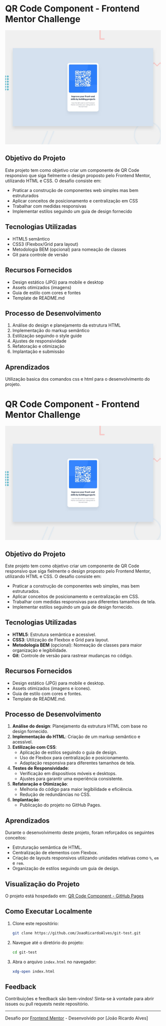 # QR Code Component - Frontend Mentor Challenge

![Design preview for the QR code component coding challenge](./preview.jpg)

## Objetivo do Projeto

Este projeto tem como objetivo criar um componente de QR Code responsivo que siga fielmente o design proposto pelo Frontend Mentor, utilizando HTML e CSS. O desafio consiste em:

- Praticar a construção de componentes web simples mas bem estruturados
- Aplicar conceitos de posicionamento e centralização em CSS
- Trabalhar com medidas responsivas
- Implementar estilos seguindo um guia de design fornecido

## Tecnologias Utilizadas

- HTML5 semântico
- CSS3 (Flexbox/Grid para layout)
- Metodologia BEM (opcional) para nomeação de classes
- Git para controle de versão

## Recursos Fornecidos

- Design estático (JPG) para mobile e desktop
- Assets otimizados (imagens)
- Guia de estilo com cores e fontes
- Template de README.md

## Processo de Desenvolvimento

1. Análise do design e planejamento da estrutura HTML
2. Implementação do markup semântico
3. Estilização seguindo o style guide
4. Ajustes de responsividade
5. Refatoração e otimização
6. Implantação e submissão

## Aprendizados

Utilização basica dos comandos css e html para o desenvolvimento do projeto.
# QR Code Component - Frontend Mentor Challenge

![Design preview for the QR code component coding challenge](./preview.jpg)

## Objetivo do Projeto
Este projeto tem como objetivo criar um componente de QR Code responsivo que siga fielmente o design proposto pelo Frontend Mentor, utilizando HTML e CSS. O desafio consiste em:

- Praticar a construção de componentes web simples, mas bem estruturados.
- Aplicar conceitos de posicionamento e centralização em CSS.
- Trabalhar com medidas responsivas para diferentes tamanhos de tela.
- Implementar estilos seguindo um guia de design fornecido.

## Tecnologias Utilizadas

- **HTML5**: Estrutura semântica e acessível.
- **CSS3**: Utilização de Flexbox e Grid para layout.
- **Metodologia BEM** (opcional): Nomeação de classes para maior organização e legibilidade.
- **Git**: Controle de versão para rastrear mudanças no código.

## Recursos Fornecidos

- Design estático (JPG) para mobile e desktop.
- Assets otimizados (imagens e ícones).
- Guia de estilo com cores e fontes.
- Template de README.md.

## Processo de Desenvolvimento

1. **Análise do design**: Planejamento da estrutura HTML com base no design fornecido.
2. **Implementação do HTML**: Criação de um markup semântico e acessível.
3. **Estilização com CSS**:
   - Aplicação de estilos seguindo o guia de design.
   - Uso de Flexbox para centralização e posicionamento.
   - Adaptação responsiva para diferentes tamanhos de tela.
4. **Testes de Responsividade**:
   - Verificação em dispositivos móveis e desktops.
   - Ajustes para garantir uma experiência consistente.
5. **Refatoração e Otimização**:
   - Melhoria do código para maior legibilidade e eficiência.
   - Redução de redundâncias no CSS.
6. **Implantação**:
   - Publicação do projeto no GitHub Pages.

## Aprendizados

Durante o desenvolvimento deste projeto, foram reforçados os seguintes conceitos:

- Estruturação semântica de HTML.
- Centralização de elementos com Flexbox.
- Criação de layouts responsivos utilizando unidades relativas como `%`, `em` e `rem`.
- Organização de estilos seguindo um guia de design.

## Visualização do Projeto

O projeto está hospedado em: [QR Code Component - GitHub Pages](https://github.com/JoaoRicardoAlves/git-test.git)

## Como Executar Localmente

1. Clone este repositório:
   ```bash
   git clone https://github.com/JoaoRicardoAlves/git-test.git
   ```
2. Navegue até o diretório do projeto:
   ```bash
   cd git-test
   ```
3. Abra o arquivo `index.html` no navegador:
   ```bash
   xdg-open index.html
   ```

## Feedback

Contribuições e feedback são bem-vindos! Sinta-se à vontade para abrir issues ou pull requests neste repositório.

---

Desafio por [Frontend Mentor](https://www.frontendmentor.io) - Desenvolvido por [João Ricardo Alves]